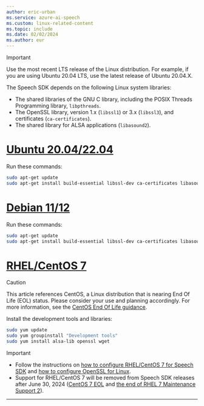 ```yaml
---
author: eric-urban
ms.service: azure-ai-speech
ms.custom: linux-related-content
ms.topic: include
ms.date: 02/02/2024
ms.author: eur
---
```


> [!IMPORTANT]
> Use the most recent LTS release of the Linux distribution. For example, if you are using Ubuntu 20.04 LTS, use the latest release of Ubuntu 20.04.X.

The Speech SDK depends on the following Linux system libraries:

- The shared libraries of the GNU C library, including the POSIX Threads Programming library, `libpthreads`.
- The OpenSSL library, version 1.x (`libssl1`) or 3.x (`libssl3`), and certificates (`ca-certificates`).
- The shared library for ALSA applications (`libasound2`).

# [Ubuntu 20.04/22.04](#tab/ubuntu)

Run these commands:

```Bash
sudo apt-get update
sudo apt-get install build-essential libssl-dev ca-certificates libasound2 wget
```

# [Debian 11/12](#tab/debian)

Run these commands:

```Bash
sudo apt-get update
sudo apt-get install build-essential libssl-dev ca-certificates libasound2 wget
```

# [RHEL/CentOS 7](#tab/rhel-centos)

> [!CAUTION]
> This article references CentOS, a Linux distribution that is nearing End Of Life (EOL) status. Please consider your use and planning accordingly. For more information, see the [CentOS End Of Life guidance](~/articles/virtual-machines/workloads/centos/centos-end-of-life.md).

Install the development tools and libraries:

```Bash
sudo yum update
sudo yum groupinstall "Development tools"
sudo yum install alsa-lib openssl wget
```

> [!IMPORTANT]
>
> - Follow the instructions on [how to configure RHEL/CentOS 7 for Speech SDK](~/articles/ai-services/speech-service/how-to-configure-rhel-centos-7.md) and [how to configure OpenSSL for Linux](~/articles/ai-services/speech-service/how-to-configure-openssl-linux.md).
> - Support for RHEL/CentOS 7 will be removed from Speech SDK releases after June 30, 2024 ([CentOS 7 EOL](https://www.redhat.com/topics/linux/centos-linux-eol) and [the end of RHEL 7 Maintenance Support 2](https://access.redhat.com/product-life-cycles?product=Red%20Hat%20Enterprise%20Linux,OpenShift%20Container%20Platform%204)).

---
